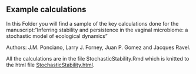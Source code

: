 
<!-- README.md is generated from README.Rmd. Please edit that file -->

## Example calculations

In this Folder you will find a sample of the key calculations done for
the manuscript:“Inferring stability and persistence in the vaginal
microbiome: a stochastic model of ecological dynamics”

Authors: J.M. Ponciano, Larry J. Forney, Juan P. Gomez and Jacques
Ravel.

All the calculations are in the file StochasticStability.Rmd which is
knitted to the html file
[StochasticStability.html](https://jmponciano.github.io/StochasticMicrobiome/ExampleCalcs/StochasticStability.html).
